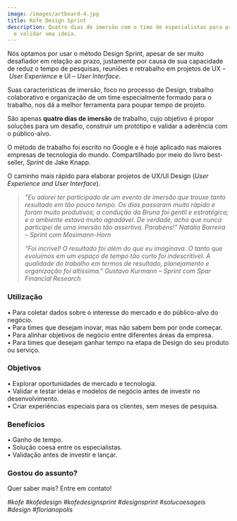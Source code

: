 ```yaml
---
image: /images/artboard-4.jpg
title: Kofe Design Sprint
description: Quatro dias de imersão com o time de especialistas para prototipar
  e validar uma ideia.
---
```

Nós optamos por usar o método Design Sprint, apesar de ser muito desafiador em relação ao prazo, justamente por causa de sua capacidade de reduz o tempo de pesquisas, reuniões e retrabalho em projetos de UX – *User Experience* e UI – *User Interface*. 

Suas características de imersão, foco no processo de Design, trabalho colaborativo e organização de um time especialmente formado para o trabalho, nos dá a melhor ferramenta para poupar tempo de projeto.

São apenas **quatro dias de imersão** de trabalho, cujo objetivo é propor soluções para um desafio, construir um protótipo e validar a aderência com o público-alvo.

O método de trabalho foi escrito no Google e é hoje aplicado nas maiores empresas de tecnologia do mundo. Compartilhado por meio do livro best-seller, *Sprint* de Jake Knapp.

O caminho mais rápido para elaborar projetos de UX/UI Design (*User Experience and User Interface*).

> *"Eu adorei ter participado de um evento de imersão que trouxe tanto resultado em tão pouco tempo. Os dias passaram muito rápido e foram muito produtivos; a condução da Bruna foi gentil e estratégica; e o ambiente estava muito agradável. De verdade, acho que nunca participei de uma imersão tão assertiva. Parabéns!" Natália Barreira – Sprint com Mosimann-Horn*
>
> *"Foi incrível! O resultado foi além do que eu imaginava. O tanto que evoluímos em um espaço de tempo tão curto foi indescritível. A qualidade do trabalho em termos de resultado, planejamento e organização foi altíssima." Gustavo Kurmann – Sprint com Spar Financial Research*

### **Utilização**

• Para coletar dados sobre o interesse do mercado e do público-alvo do negócio.\
• Para times que desejam inovar, mas não sabem bem por onde começar.\
• Para alinhar objetivos de negócio entre diferentes áreas da empresa.\
• Para times que desejam ganhar tempo na etapa de Design do seu produto ou serviço.

### **Objetivos**

• Explorar oportunidades de mercado e tecnologia.\
• Validar e testar ideias e modelos de negócio antes de investir no desenvolvimento.\
• Criar experiências especiais para os clientes, sem meses de pesquisa.

### **Benefícios**

• Ganho de tempo.\
• Solução coesa entre os especialistas.\
• Validação antes de investir e lançar.

### **Gostou do assunto?**

Quer saber mais? Entre em contato!

*\#kofe #kofedesign #kofedesignsprint #designsprint #solucoesageis #design #florianopolis*
